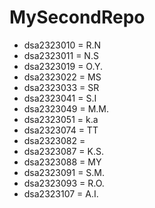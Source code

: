 # MySecondRepo

- dsa2323010 = R.N
- dsa2323011 = N.S
- dsa2323019 = O.Y.
- dsa2323022 = MS
- dsa2323033 = SR
- dsa2323041 = S.I
- dsa2323049 = M.M.
- dsa2323051 = k.a
- dsa2323074 = TT
- dsa2323082 = 
- dsa2323087 = K.S.
- dsa2323088 = MY
- dsa2323091 = S.M.
- dsa2323093 = R.O.
- dsa2323107 = A.I.
